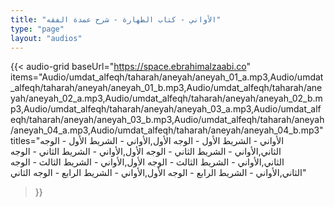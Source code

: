 ```yaml
---
title: "الأواني - كتاب الطهارة - شرح عمدة الفقه"
type: "page"
layout: "audios"
---
```


{{< audio-grid 
  baseUrl="https://space.ebrahimalzaabi.co"
  items="Audio/umdat_alfeqh/taharah/aneyah/aneyah_01_a.mp3,Audio/umdat_alfeqh/taharah/aneyah/aneyah_01_b.mp3,Audio/umdat_alfeqh/taharah/aneyah/aneyah_02_a.mp3,Audio/umdat_alfeqh/taharah/aneyah/aneyah_02_b.mp3,Audio/umdat_alfeqh/taharah/aneyah/aneyah_03_a.mp3,Audio/umdat_alfeqh/taharah/aneyah/aneyah_03_b.mp3,Audio/umdat_alfeqh/taharah/aneyah/aneyah_04_a.mp3,Audio/umdat_alfeqh/taharah/aneyah/aneyah_04_b.mp3"
  titles="الأواني - الشريط الأول - الوجه الأول,الأواني - الشريط الأول - الوجه الثاني,الأواني - الشريط الثاني - الوجه الأول,الأواني - الشريط الثاني - الوجه الثاني,الأواني - الشريط الثالث - الوجه الأول,الأواني - الشريط الثالث - الوجه الثاني,الأواني - الشريط الرابع - الوجه الأول,الأواني - الشريط الرابع - الوجه الثاني"
>}} 